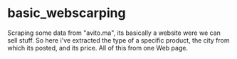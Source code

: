# basic_webscarping
Scraping some data from "avito.ma", its basically a website were we can sell stuff. So here i've extracted the type of a specific product, the city from which its posted, and its price. All of this from one Web page. 
